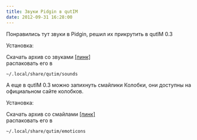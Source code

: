 ```yaml
---
title: Звуки Pidgin в qutIM
date: 2012-09-31 16:28:00
---
```


Понравились тут звуки в&nbsp;Pidgin, решил их прикрутить в&nbsp;qutIM 0.3

<!--more-->

Установка:

Скачать архив со звуками&nbsp;[[линк]][1]  
распаковать его в
    
    
    ~/.local/share/qutim/sounds

А еще в&nbsp;qutIM 0.3 можно запихнуть смайлики&nbsp;Колобки, они доступны на официальном сайте колобков.

Установка:

Скачать архив со смайлами&nbsp;[[линк]][2]  
распаковать его в
    
    
    ~/.local/share/qutim/emoticons

[1]: http://narod.ru/disk/51189772001.2d4bf72edcade85a130e20d761f79dc1/Sounds_Pidgin.zip.html
[2]: http://kolobok.us/download.php?list.28
